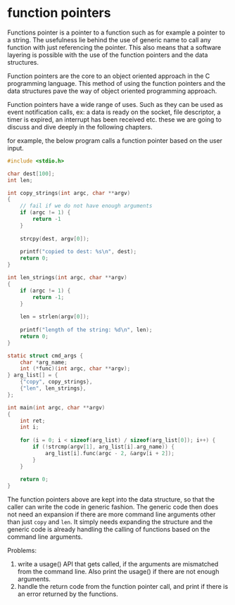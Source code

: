 # function pointers


Functions pointer is a pointer to a function such as for example a pointer to a string. The usefulness lie behind the use of generic name to call any function with just referencing the pointer. This also means that a software layering is possible with the use of the function pointers and the data structures.

Function pointers are the core to an object oriented approach in the C programming language. This method of using the function pointers and the data structures pave the way of object oriented programming approach.

Function pointers have a wide range of uses. Such as they can be used as event notification calls, ex: a data is ready on the socket, file descriptor, a timer is expired, an interrupt has been received etc. these we are going to discuss and dive deeply in the following chapters.


for example, the below program calls a function pointer based on the user input.

```c
#include <stdio.h>

char dest[100];
int len;

int copy_strings(int argc, char **argv)
{
    // fail if we do not have enough arguments
    if (argc != 1) {
        return -1
    }
    
    strcpy(dest, argv[0]);
    
    printf("copied to dest: %s\n", dest);
    return 0;
}

int len_strings(int argc, char **argv)
{
    if (argc != 1) {
        return -1;
    }
    
    len = strlen(argv[0]);
    
    printf("length of the string: %d\n", len);
    return 0;
}

static struct cmd_args {
    char *arg_name;
    int (*func)(int argc, char **argv);
} arg_list[] = {
    {"copy", copy_strings},
    {"len", len_strings},
};

int main(int argc, char **argv)
{
    int ret;
    int i;
    
    for (i = 0; i < sizeof(arg_list) / sizeof(arg_list[0]); i++) {
        if (!strcmp(argv[1], arg_list[i].arg_name)) {
            arg_list[i].func(argc - 2, &argv[i + 2]);
        }
    }
    
    return 0;
}
```

The function pointers above are kept into the data structure, so that the caller can write the code in generic fashion. The generic code then does not need an expansion if there are more command line arguments other than just `copy` and `len`. It simply needs expanding the structure and the generic code is already handling the calling of functions based on the command line arguments.

Problems:

1. write a usage() API that gets called, if the arguments are mismatched from the command line. Also print the usage() if there are not enough arguments.
2. handle the return code from the function pointer call, and print if there is an error returned by the functions.